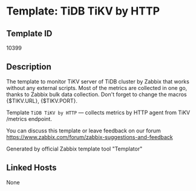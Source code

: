 # Template: TiDB TiKV by HTTP

## Template ID
10399

## Description
The template to monitor TiKV server of TiDB cluster by Zabbix that works without any external scripts.
Most of the metrics are collected in one go, thanks to Zabbix bulk data collection.
Don't forget to change the macros {$TIKV.URL}, {$TIKV.PORT}.

Template `TiDB TiKV by HTTP` — collects metrics by HTTP agent from TiKV /metrics endpoint.

You can discuss this template or leave feedback on our forum https://www.zabbix.com/forum/zabbix-suggestions-and-feedback

Generated by official Zabbix template tool "Templator"

## Linked Hosts
None

